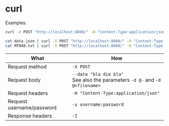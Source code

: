# curl

Examples:
```sh
curl -X POST "http://localhost:8080/" -H "Content-Type:application/json" --data "bla die bla"

cat data.json | curl -X POST "http://localhost:8080/" -H "Content-Type:application/json" -d @-
cat MT940.txt | curl -X POST "http://localhost:8080/" -H "Content-Type:application/mt940" --data-binary @-
```

What | How
--- | ---
Request method | `-X POST`
Request body | `--data "bla die bla"`<br> See also the parameters `-d @-` and `-d @<filename>`
Request headers | `-H "Content-Type:application/json"`
Request username/password | `-u username:password`
Response headers | `-I`
